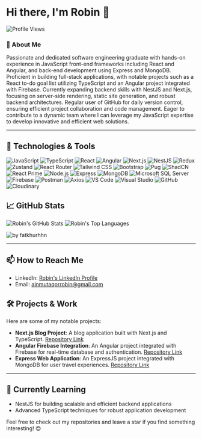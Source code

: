 # Hi there, I'm Robin 👋

![Profile Views](https://komarev.com/ghpvc/?username=ainmutaqorrobin&style=flat-square)

### 🚀 About Me

Passionate and dedicated software engineering graduate with hands-on experience in JavaScript front-end frameworks including React and Angular, and back-end development using Express and MongoDB. Proficient in building full-stack applications, with notable projects such as a React to-do goal list utilizing TypeScript and an Angular project integrated with Firebase. Currently expanding backend skills with NestJS and Next.js, focusing on server-side rendering, static site generation, and robust backend architectures. Regular user of GitHub for daily version control, ensuring efficient project collaboration and code management. Eager to contribute to a dynamic team where I can leverage my JavaScript expertise to develop innovative and efficient web solutions.

---

## 🔧 Technologies & Tools

![JavaScript](https://img.shields.io/badge/-JavaScript-F7DF1E?style=flat-square&logo=javascript&logoColor=black) ![TypeScript](https://img.shields.io/badge/-TypeScript-007ACC?style=flat-square&logo=typescript&logoColor=black) ![React](https://img.shields.io/badge/-React-61DAFB?style=flat-square&logo=react&logoColor=black) ![Angular](https://img.shields.io/badge/-Angular-DD0031?style=flat-square&logo=angular&logoColor=white) ![Next.js](https://img.shields.io/badge/-Next.js-000000?style=flat-square&logo=nextdotjs&logoColor=white) ![NestJS](https://img.shields.io/badge/-NestJS-E0234E?style=flat-square&logo=nestjs&logoColor=white) ![Redux](https://img.shields.io/badge/-Redux-764ABC?style=flat-square&logo=redux&logoColor=white) ![Zustand](https://img.shields.io/badge/-Zustand-FFAA00?style=flat-square&logo=zustand&logoColor=white) ![React Router](https://img.shields.io/badge/-React%20Router-CA4245?style=flat-square&logo=react-router&logoColor=white) ![Tailwind CSS](https://img.shields.io/badge/-Tailwind%20CSS-38B2AC?style=flat-square&logo=tailwind-css&logoColor=white) ![Bootstrap](https://img.shields.io/badge/-Bootstrap-7952B3?style=flat-square&logo=bootstrap&logoColor=white) ![Pug](https://img.shields.io/badge/-Pug-A86454?style=flat-square&logo=pug&logoColor=white) ![ShadCN](https://img.shields.io/badge/-ShadCN-FF6F00?style=flat-square&logo=shadcn&logoColor=white) ![React Prime](https://img.shields.io/badge/-React%20Prime-007BFF?style=flat-square&logo=react&logoColor=white)
![Node.js](https://img.shields.io/badge/-Node.js-339933?style=flat-square&logo=node.js&logoColor=white) ![Express](https://img.shields.io/badge/-Express-000000?style=flat-square&logo=express&logoColor=white) ![MongoDB](https://img.shields.io/badge/-MongoDB-47A248?style=flat-square&logo=mongodb&logoColor=white) ![Microsoft SQL Server](https://img.shields.io/badge/-Microsoft%20SQL%20Server-CC2927?style=flat-square&logo=microsoft-sql-server&logoColor=white) ![Firebase](https://img.shields.io/badge/-Firebase-FFCA28?style=flat-square&logo=firebase&logoColor=black)
![Postman](https://img.shields.io/badge/-Postman-FF6C37?style=flat-square&logo=postman&logoColor=white) ![Axios](https://img.shields.io/badge/-Axios-5A29E4?style=flat-square&logo=axios&logoColor=white)
![VS Code](https://img.shields.io/badge/-VS%20Code-007ACC?style=flat-square&logo=visual-studio-code&logoColor=white) ![Visual Studio](https://img.shields.io/badge/-Visual%20Studio-5C2D91?style=flat-square&logo=visual-studio&logoColor=white) ![GitHub](https://img.shields.io/badge/-GitHub-181717?style=flat-square&logo=github&logoColor=white)
![Cloudinary](https://img.shields.io/badge/-Cloudinary-0078FF?style=flat-square&logo=cloudinary&logoColor=white)

## 📈 GitHub Stats

![Robin's GitHub Stats](https://github-readme-stats.vercel.app/api?username=ainmutaqorrobin&show_icons=true&hide_border=true&theme=radical)
![Robin's Top Languages](https://github-readme-stats.vercel.app/api/top-langs/?username=ainmutaqorrobin&hide_border=true&theme=radical&langs_count=8&layout=compact)

<img src="https://github-readme-activity-graph.vercel.app/graph?username=ainmutaqorrobin&theme=github-compact&radius=16" height="auto" alt="by fatkhurhhn"/>

---

## 📫 How to Reach Me

- LinkedIn: [Robin's LinkedIn Profile](https://www.linkedin.com/in/ainmutaqorrobin/)
- Email: [ainmutaqorrobin@gmail.com](mailto:ainmutaqorrobin@gmail.com)

## 🛠️ Projects & Work

Here are some of my notable projects:

- **Next.js Blog Project**: A blog application built with Next.js and TypeScript. [Repository Link](https://github.com/ainmutaqorrobin/nextBlog)
- **Angular Firebase Integration**: An Angular project integrated with Firebase for real-time database and authentication. [Repository Link](https://github.com/ainmutaqorrobin/RecipeShop)
- **Express Web Application**: An ExpressJS project integrated with MongoDB for user travel experiences. [Repository Link](https://github.com/ainmutaqorrobin/expressProject)

---

## 🌱 Currently Learning

- NestJS for building scalable and efficient backend applications
- Advanced TypeScript techniques for robust application development

Feel free to check out my repositories and leave a star if you find something interesting! 😊
